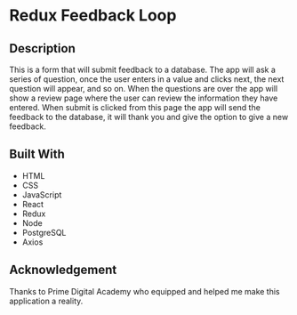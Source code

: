 # Redux Feedback Loop

## Description

This is a form that will submit feedback to a database. The app will ask a series of question, once the user enters in a value and clicks next, the next question will appear, and so on. When the questions are over the app will show a review page where the user can review the information they have entered. When submit is clicked from this page the app will send the feedback to the database, it will thank you and give the option to give a new feedback.

## Built With

- HTML
- CSS
- JavaScript
- React
- Redux
- Node
- PostgreSQL
- Axios

## Acknowledgement

Thanks to Prime Digital Academy who equipped and helped me make this application a reality.
